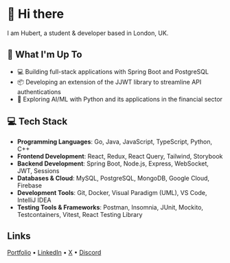 # 👋 Hi there 

I am Hubert, a student & developer based in London, UK.

## 🚀 What I'm Up To

- 💻 Building full-stack applications with Spring Boot and PostgreSQL
- 📦 Developing an extension of the JJWT library to streamline API authentications
- 🤖 Exploring AI/ML with Python and its applications in the financial sector

## 💻 Tech Stack

-   **Programming Languages**: Go, Java, JavaScript, TypeScript, Python, C++
-   **Frontend Development**: React, Redux, React Query, Tailwind, Storybook
-   **Backend Development**: Spring Boot, Node.js, Express, WebSocket, JWT, Sessions
-   **Databases & Cloud**: MySQL, PostgreSQL, MongoDB, Google Cloud, Firebase
-   **Development Tools**: Git, Docker, Visual Paradigm (UML), VS Code, IntelliJ IDEA
-   **Testing Tools & Frameworks**: Postman, Insomnia, JUnit, Mockito, Testcontainers, Vitest, React Testing Library

<!-- 
-   **Languages**:                    Java, Python, C++, JavaScript, TypeScript, HTML, CSS
-   **Technologies & Libraries**:     Spring Boot, React, Redux, React Query, Node.js, Express.js, WebSocket, 
-   **Databases**:                    MySQL, PostgreSQL, MongoDB, Firebase Cloud
-   **Software & Tools**:             Git, Docker, UML, Visual Paradigm, VS Code, IntelliJ IDEA
-   **Testing**:                      Postman, Insomnia, JUnit, Mockito, Testcontainers, Vitest, React Testing Library, Storybook
-->

## Links

<!--   
<p align="center">
  <p align="center">
    <a href="https://discord.com/users/527963473184030720" target="_blank" rel="nofollow">
        <img src="https://lanyard.cnrad.dev/api/527963473184030720?idleMessage=Probably%20doing%20something..." alt="Discord Presence" width="" align="center">
    </a>
  </p> -->
  
<p align="left">
    <a href="https://www.hstoklosa.dev/">Portfolio</a>
    •
    <a href="https://www.linkedin.com/in/hubertstoklosa">LinkedIn</a>
    •
    <a href="https://twitter.com/exotic2137">X</a>
    •
    <a href="https://discord.com/users/527963473184030720">Discord</a>
  </p> 
</p>
